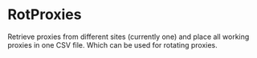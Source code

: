 # RotProxies
Retrieve proxies from different sites (currently one) and place all working proxies in one CSV file. Which can be used for rotating proxies.
